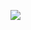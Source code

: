 [![](https://github-readme-stats-ten-gilt.vercel.app/api/top-langs/?username=mikolaj-szubert&theme=chartreuse-dark&hide_border=true&layout=compact&bg_color=00000000)](https://github.com/mikolaj-szubert)

<!--
**mikolaj-szubert/mikolaj-szubert** is a ✨ _special_ ✨ repository because its `README.md` (this file) appears on your GitHub profile.

Here are some ideas to get you started:

- 🔭 I’m currently working on ...
- 🌱 I’m currently learning ...
- 👯 I’m looking to collaborate on ...
- 🤔 I’m looking for help with ...
- 💬 Ask me about ...
- 📫 How to reach me: ...
- 😄 Pronouns: ...
- ⚡ Fun fact: ...
-->
